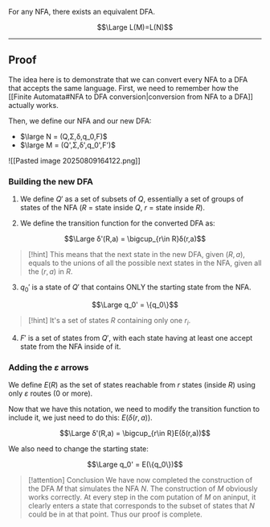 For any NFA, there exists an equivalent DFA.

$$\Large L(M)=L(N)$$

---

## Proof

The idea here is to demonstrate that we can convert every NFA to a DFA that accepts the same language.
First, we need to remember how the [[Finite Automata#NFA to DFA conversion|conversion from NFA to a DFA]] actually works.

Then, we define our NFA and our new DFA:
- $\large N = (Q,Σ,δ,q_0,F)$
- $\large M = (Q',Σ,δ',q_0',F')$

![[Pasted image 20250809164122.png]]


### Building the new DFA

1. We define $Q'$ as a set of subsets of $Q$, essentially a set of groups of states of the NFA ($R$ = state inside $Q$, $r$ = state inside $R$).

2. We define the transition function for the converted DFA as:

$$\Large δ'(R,a) = \bigcup_{r\in R}δ(r,a)$$

> [!hint]
> This means that the next state in the new DFA, given $(R, a)$, equals to the unions of all the possible next states in the NFA, given all the $(r, a)$ in $R$.


3. $q_0'$ is a state of $Q'$ that contains ONLY the starting state from the NFA.

$$\Large q_0' = \{q_0\}$$

> [!hint]
> It's a set of states $R$ containing only one $r_i$.


4. $F'$ is a set of states from $Q'$, with each state having at least one accept state from the NFA inside of it.


### Adding the $ε$ arrows

We define $E(R)$ as the set of states reachable from $r$ states (inside $R$) using only $ε$ routes (0 or more).

Now that we have this notation, we need to modify the transition function to include it, we just need to do this: $E(δ(r,a))$.

$$\Large δ'(R,a) = \bigcup_{r\in R}E(δ(r,a))$$

We also need to change the starting state:

$$\Large q_0' = E(\{q_0\})$$

> [!attention] Conclusion
> We have now completed the construction of the DFA $M$ that simulates the NFA $N$. 
> The construction of $M$ obviously works correctly. 
> At every step in the com putation of $M$ on aninput, it clearly enters a state that corresponds to the subset of states that $N$ could be in at that point. 
> Thus our proof is complete.
